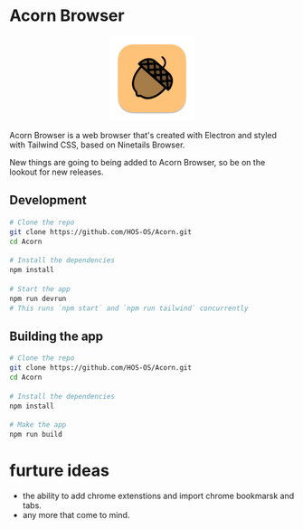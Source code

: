 # Acorn Browser 

<center><img width="150" alt="Acorn Browser' banner" src="https://github.com/HOS-OS/Acorn/blob/c77c993bad477728fc5fb697c4599290e9b8ab13/appicons/acorn.png"></center>

Acorn Browser is a web browser that's created with Electron and styled with Tailwind CSS, based on Ninetails Browser.

New things are going to  being added to Acorn Browser, so be on the lookout for new releases. 

## Development
```bash
# Clone the repo
git clone https://github.com/HOS-OS/Acorn.git
cd Acorn

# Install the dependencies
npm install

# Start the app
npm run devrun
# This runs `npm start` and `npm run tailwind` concurrently
```

## Building the app
```bash
# Clone the repo
git clone https://github.com/HOS-OS/Acorn.git
cd Acorn

# Install the dependencies
npm install

# Make the app
npm run build

```

# furture ideas
- the ability to add chrome extenstions and import chrome bookmarsk and tabs.
- any more that come to mind.
